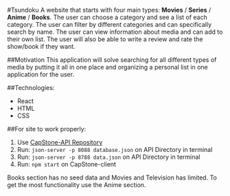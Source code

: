 #Tsundoku
A website that starts with four main types: __Movies__ / __Series__ / __Anime__ / __Books__. The user can choose a category and see a list of each category. The user can filter by different categories and can specifically search by name. The user can view information about media and can add to their own list. The user will also be able to write a review and rate the show/book if they want. 

##Motivation
This application will solve searching for all different types of media by putting it all in one place and organizing a personal list in one application for the user.

##Technologies:
- React
- HTML
- CSS

##For site to work properly:
1. Use [CapStone-API Repository](https://github.com/Jacob-Folley/CapStone-API) 
2. Run: `json-server -p 8088 database.json` on API Directory in terminal
3. Run: `json-server -p 8788 data.json` on API Directory in terminal
3. Run: `npm start` on CapStone-client

Books section has no seed data and Movies and Television has limited. To get the most functionality use the Anime section. 